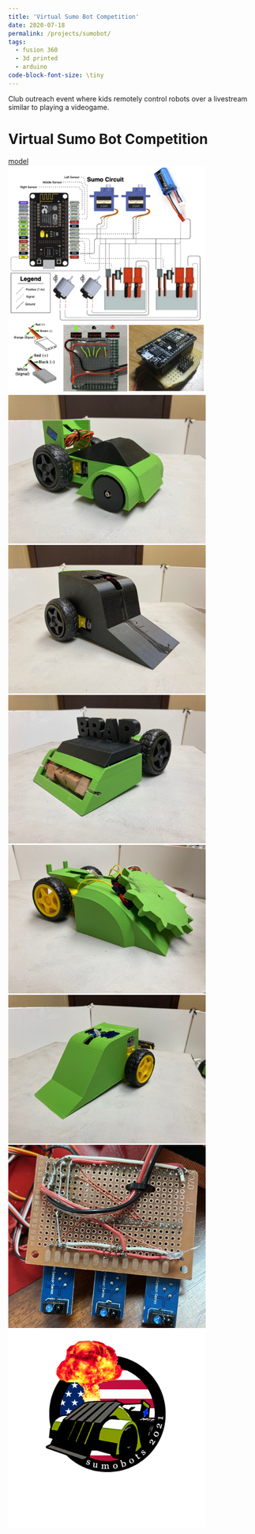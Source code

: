```yaml
---
title: 'Virtual Sumo Bot Competition'
date: 2020-07-18
permalink: /projects/sumobot/
tags:
  - fusion 360
  - 3d printed
  - arduino
code-block-font-size: \tiny
---
```


Club outreach event where kids remotely control robots over a livestream similar to playing a videogame.

Virtual Sumo Bot Competition
======

[model](https://a360.co/3x9uB2V)
<br/><img src='/images/sumocircuit.png' style='width:400px;'>
<br/><img src='/images/sumobot1.jpeg' style='width:400px;'>
<br/><img src='/images/sumobot2.jpeg' style='width:400px;'>
<br/><img src='/images/sumobot3.jpeg' style='width:400px;'>
<br/><img src='/images/sumobot4.jpeg' style='width:400px;'>
<br/><img src='/images/sumobot5.jpeg' style='width:400px;'>
<br/><img src='/images/sumobotcircuit1.png' style='width:400px;'>
<br/><img src='/images/sumobotlogo.png' style='width:400px;'>
